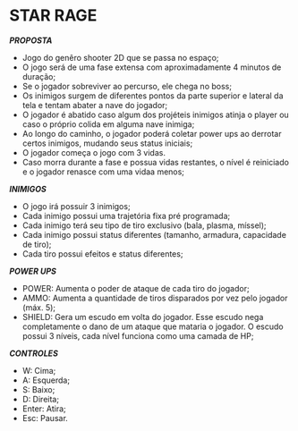 # STAR RAGE

***PROPOSTA***

- Jogo do genêro shooter 2D que se passa no espaço;
- O jogo será de uma fase extensa com aproximadamente 4 minutos de duração;
- Se o jogador sobreviver ao percurso, ele chega no boss;
- Os inimigos surgem de diferentes pontos da parte superior e lateral da tela e tentam abater a nave do jogador;
- O jogador é abatido caso algum dos projéteis inimigos atinja o player ou caso o próprio colida em alguma nave inimiga;
- Ao longo do caminho, o jogador poderá coletar power ups ao derrotar certos inimigos, mudando seus status iniciais;
- O jogador começa o jogo com 3 vidas.
- Caso morra durante a fase e possua vidas restantes, o nível é reiniciado e o jogador renasce com uma vidaa menos;


***INIMIGOS***

- O jogo irá possuir 3 inimigos;
- Cada inimigo possui uma trajetória fixa pré programada;
- Cada inimigo terá seu tipo de tiro exclusivo (bala, plasma, míssel);
- Cada inimigo possui status diferentes (tamanho, armadura, capacidade de tiro);
- Cada tiro possui efeitos e status diferentes;


***POWER UPS***

- POWER: Aumenta o poder de ataque de cada tiro do jogador;
- AMMO: Aumenta a quantidade de tiros disparados por vez pelo jogador (máx. 5);
- SHIELD: Gera um escudo em volta do jogador. Esse escudo nega completamente o dano de um ataque que mataria o jogador. O escudo possui 3 níveis, cada nível funciona como uma camada de HP;


***CONTROLES***

- W: Cima;
- A: Esquerda;
- S: Baixo;
- D: Direita;
- Enter: Atira;
- Esc: Pausar.
